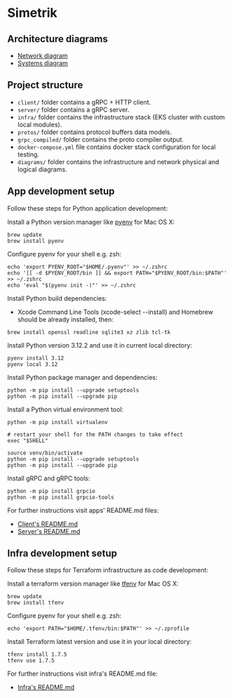 # Simetrik

## Architecture diagrams

- [Network diagram](./diagrams/network_diagram.png)
- [Systems diagram](./diagrams/systems_diagram.png)

## Project structure
- `client/` folder contains a gRPC + HTTP client.
- `server/` folder contains a gRPC server.
- `infra/` folder contains the infrastructure stack (EKS cluster with custom local modules).
- `protos/` folder contains protocol buffers data models.
- `grpc_compiled/` folder contains the proto compiler output.
- `docker-compose.yml` file contains docker stack configuration for local testing.
- `diagrams/` folder contains the infrastructure and network physical and logical diagrams.
  
## App development setup
Follow these steps for Python application development:

Install a Python version manager like [pyenv](https://github.com/pyenv/pyenv) for Mac OS X:
```
brew update
brew install pyenv
```
Configure pyenv for your shell e.g. zsh:
```
echo 'export PYENV_ROOT="$HOME/.pyenv"' >> ~/.zshrc
echo '[[ -d $PYENV_ROOT/bin ]] && export PATH="$PYENV_ROOT/bin:$PATH"' >> ~/.zshrc
echo 'eval "$(pyenv init -)"' >> ~/.zshrc
```

Install Python build dependencies:
- Xcode Command Line Tools (xcode-select --install) and Homebrew should be already installed, then:
```
brew install openssl readline sqlite3 xz zlib tcl-tk
```

Install Python version 3.12.2 and use it in current local directory:
```
pyenv install 3.12
pyenv local 3.12
```

Install Python package manager and dependencies:
```
python -m pip install --upgrade setuptools
python -m pip install --upgrade pip
```

Install a Python virtual environment tool:
```
python -m pip install virtualenv

# restart your shell for the PATH changes to take effect
exec "$SHELL"

source venv/bin/activate
python -m pip install --upgrade setuptools
python -m pip install --upgrade pip
```

Install gRPC and gRPC tools:
```
python -m pip install grpcio
python -m pip install grpcio-tools
```

For further instructions visit apps' README.md files:
- [Client's README.md](./client/README.md)
- [Server's README.md](./server/README.md)

## Infra development setup
Follow these steps for Terraform infrastructure as code development:

Install a terraform version manager like [tfenv](https://github.com/tfutils/tfenv) for Mac OS X:
```
brew update
brew install tfenv
```

Configure pyenv for your shell e.g. zsh:
```
echo 'export PATH="$HOME/.tfenv/bin:$PATH"' >> ~/.zprofile
```

Install Terraform latest version and use it in your local directory:
```
tfenv install 1.7.5
tfenv use 1.7.5
```

For further instructions visit infra's README.md file:
- [Infra's README.md](./infra/README.md)